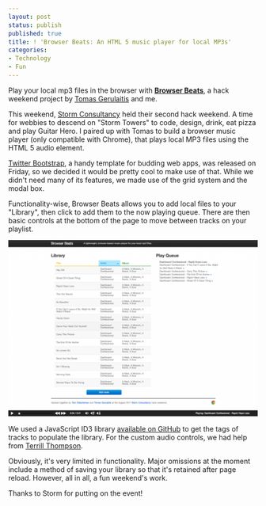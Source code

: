 ```yaml
---
layout: post
status: publish
published: true
title: ! 'Browser Beats: An HTML 5 music player for local MP3s'
categories:
- Technology
- Fun
---
```

Play your local mp3 files in the browser with <strong><a href="http://tomrobertshaw.net/browserbeats" title="Browser Beats" target="_blank">Browser Beats</a></strong>, a hack weekend project by <a href="http://twitter.com/tgerulaitis">Tomas Gerulaitis</a> and me.  

This weekend, <a href="http://www.storm-consultancy.com/">Storm Consultancy</a> held their second hack weekend. A time for webbies to descend on "Storm Towers" to code, design, drink, eat pizza and play Guitar Hero.  I paired up with Tomas to build a browser music player (only compatible with Chrome), that plays local MP3 files using the HTML 5 audio element.

<a href="http://twitter.github.com/bootstrap/">Twitter Bootstrap</a>, a handy template for budding web apps, was released on Friday, so we decided it would be pretty cool to make use of that.  While we didn't need many of its features, we made use of the grid system and the modal box.

Functionality-wise, Browser Beats allows you to add local files to your "Library", then click to add them to the now playing queue.  There are then basic controls at the bottom of the page to move between tracks on your playlist.  

<img src="/img/2011/08/Browser-Beats-1024x724.png" alt="Browser Beats" />

We used a JavaScript ID3 library <a href="https://github.com/aadsm/JavaScript-ID3-Reader">available on GitHub</a> to get the tags of tracks to populate the library.  For the custom audio controls, we had help from <a href="http://terrillthompson.com/tests/html5-audio.html">Terrill Thompson</a>.

Obviously, it's very limited in functionality.  Major omissions at the moment include a method of saving your library so that it's retained after page reload.  However, all in all, a fun weekend's work.

Thanks to Storm for putting on the event!
